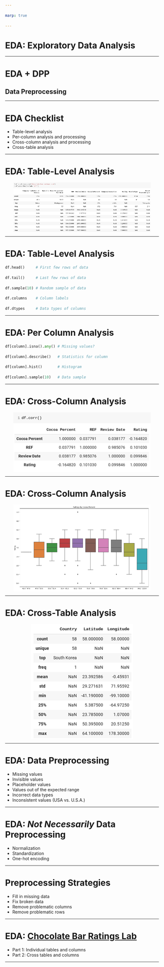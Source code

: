 ```yaml
---

marp: true

---
```


<style>
img[alt~="center"] {
  display: block;
  margin: 0 auto;
}
</style>

# EDA: Exploratory Data Analysis

<!--
Exploratory Data Analysis, EDA for short, is the term used for the process of
analyzing your dataset. EDA involves loading your data and then using queries
and visualizations to find out information about your dataset.
-->

---

# EDA + DPP
## Data Preprocessing

<!--
Often you'll find that issues with the data actually prevent you from performing
a quality exploratory data analysis. These issues can include missing values,
impossible values, and values of the wrong type.

There are scores of issues that can make analyzing your data difficult.

Because of this, you'll often find yourself doing some preprocessing of your
data while you are performing EDA. Strictly speaking, EDA is just analysis. 
In practice, data analysis and data preprocessing and manipulation are 
intertwined. As you look at your data more closely, you'll have to fix parts 
of it to look further.
-->

---

# EDA Checklist

* Table-level analysis
* Per-column analysis and processing
* Cross-column analysis and processing
* Cross-table analysis

<!--
There is no official EDA checklist. Every dataset is different. Every data
scientist has a different approach.

Some data scientists pre-formulate questions and then perform the analysis and
preprocessing necessary to answer those questions.

Some data scientists begin with a thorough check of each component of the data,
fix obvious errors, and then explore through questions. Some of these questions
are created during the initial cleaning pass.

Your approach to EDA will also depend on the type of data you're working with. 
For example, are you looking at images and videos or tabular data (like we've been 
working within Pandas)? We will talk more about image data in a later unit of 
this course. 

If you're working with tabular data, then regardless of how you approach the analysis, 
you will likely gather a few distinct types of information: single-table information, 
single-column information, cross-column information, and then cross-table information.
-->

---

# EDA: Table-Level Analysis

![center](res/describe.png)

<!--
Table-level analysis is all about getting to know data about an individual
table or `DataFrame` of data as a whole. Using `describe()` we can see things like
the column names and the row counts.

In this example we can see that there are 1795 rows. We can see that some are
missing values. We can also see the column names and can infer the column types
by what statistics are printed.

What other information can you see in this output?

What other methods do we know that can provide us table-level analytics?

Image Details:
* [describe.png](https://opensource.google/docs/copyright/): Copyright Google
-->

---

# EDA: Table-Level Analysis

```python
df.head()     # First few rows of data

df.tail()     # Last few rows of data

df.sample(10) # Random sample of data

df.columns    # Column labels

df.dtypes     # Data types of columns
```

<!--
Here are some examples of other table-level methods and attributes we can
use to learn about the data in a `DataFrame`.
-->

---

# EDA: Per Column Analysis

```python
df[column].isna().any() # Missing values?

df[column].describe()   # Statistics for column

df[column].hist()       # Histogram

df[column].sample(10)   # Data sample
```

<!--
Analysis of a single column/`Series` of data is similar to that of a
`DataFrame`. You can use many of the same methods. Most statistics you can
gather about a `DataFrame` can also be done for an individual column. Sometimes
it is nice to look at these stats column-by-column, so you don't get overwhelmed
with information. 
-->

---

# EDA: Cross-Column Analysis

![center](res/correlation.png)

<!--
Cross-column analysis simply means looking at the relationships among data across
columns. This is often done visually, but it doesn't have to be. In the example
shown, we can see the correlation between columns with a call to `corr()`.

Recall that the Pearson correlation coefficient is used to measure the strength of a 
linear association between two variables. Note that along the diagonal, we have a 
correlation of 1.0, since each column is perfectly correlated with itself. A correlation 
coefficient of 1.0 means that for every positive increase in one variable, there is a 
positive increase of a fixed proportion in the other. Off the diagonal, we have values 
between -1 and 1 that indicate the correlation between two columns. A negative correlation
means that for every positive change (increase) in one variable, there is a negative 
change (decrease) in the other variable. The magnitude of the correlation coefficient 
captures the strength of the correlation. 

Image Details:
* [correlation.png](https://opensource.google/docs/copyright/): Copyright Google
-->

---

# EDA: Cross-Column Analysis

![center](res/boxplot.png)

<!--
Of course, many times visualizations are very helpful. Here we see a boxplot of
two columns in a `DataFrame`.

On the x-axis, we have the percent of cocoa in the chocolate. On the y-axis, we 
have the ratings. The line in the center of the box represents the median. We also 
see the quartiles and any outliers. 


Image Details:
* [boxplot.png](https://opensource.google/docs/copyright/): Copyright Google
-->

---

# EDA: Cross-Table Analysis

![center](res/country.png)

<!--
Often we'll find ourselves working with many sources of data. Even data from the
same data source is often provided as distinct files that later have to be
merged.

For example, here is a country table that contains geo-location data for a set
of countries. If we have tables in our dataset with countries in them, we can
merge the tables and do analysis based on location. This is really
cross-table-cross-column analysis, but that is a lot to try to say.

Image Details:
* [country.png](https://opensource.google/docs/copyright/): Copyright Google
-->

---

# EDA: Data Preprocessing

* Missing values
* Invisible values
* Placeholder values
* Values out of the expected range
* Incorrect data types
* Inconsistent values (USA vs. U.S.A.)

<!--
As we mentioned earlier, it is difficult to successfully perform EDA without
doing a bit of data preprocessing. Some common issues you'll encounter
include those listed on this slide.

Invisible values are probably the least self-explanatory. These are values
where a space or some other invisible character is the only value at a data
point. Technically the data isn't missing, so Pandas will not report it in an
`isna()` check. However, the data present isn't actually meaningful. We'll see
how to handle a case like this in the lab.
-->

---

# EDA: *Not Necessarily* Data Preprocessing

* Normalization
* Standardization
* One-hot encoding

<!--
There are some data processing techniques that aren't necessarily part of the
EDA phase. A few of those are listed on this slide.

These techniques are used to make your data more palatable to your model. We'll
dig into each of these during this course. But here's a quick overview of each one 
on this list. 

* Normalization usually means rescaling the values into a range of [0,1]. 
* Standardization usually means rescaling data to have a mean of 0 and a standard deviation of 1.
* One-hot encoding is a process of converting categorical variables into 0s and 1s (which 
is better for many ML algorithms).

Your preprocessing steps are informed by your research questions and the model 
you intend to build to address your questions. Throughout this course, we will talk about 
when to use certain preprocessing techniques. 
-->

---

# Preprocessing Strategies

* Fill in missing data
* Fix broken data
* Remove problematic columns
* Remove problematic rows

<!--
What happens when you do find bad data?

There are a few strategies. It is best to fill in and fix data wherever possible.
Sometimes you just have to get rid of problematic data, though. There is no one-size
fits all approach, and we will see many examples of these preprocessing steps in the
lab and throughout the course. 
-->

---

# EDA: [Chocolate Bar Ratings Lab](https://www.kaggle.com/rtatman/chocolate-bar-ratings)

* Part 1: Individual tables and columns
* Part 2: Cross tables and columns

<!--
It is about time for us to practice our EDA skills. We'll use tools we recently
learned including Pandas, matplotlib, and seaborn. There are also some
new concepts introduced in this lab, but it should mostly serve as an
exercise in bringing the tools you have already learned together to
perform exploratory data analysis and data preprocessing on a dataset.

The lab is divided into two parts. Part 1 is all about individual table and
column analysis and processing. Part 2 will build upon our work in part 1 and
will bring in more tables to help us analyze our data. We'll also do some
analysis of how columns relate to one another. Along the way we'll create some
meaningful visualizations and answer questions about our dataset.
-->

---
